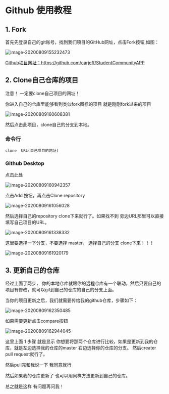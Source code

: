 # Github 使用教程

## 1. Fork

首先先登录自己的git账号，找到我们项目的GitHub网址，点击Fork按钮,如图：

![image-20200809155232473](C:\Users\chezi\AppData\Roaming\Typora\typora-user-images\image-20200809155232473.png)

[Github项目网址：https://github.com/carjeff/StudentCommunityAPP ](https://github.com/carjeff/StudentCommunityAPP)



 ## 2. Clone自己仓库的项目

注意！ 一定要clone自己项目的网址！

你进入自己的仓库里能够看到类似fork图标的项目 就是刚刚fork过来的项目

![image-20200809160608381](C:\Users\chezi\AppData\Roaming\Typora\typora-user-images\image-20200809160608381.png)

然后点击此项目，clone自己的分支到本地。

### 命令行

``` git
clone  URL(自己项目的网址) 
```

### Github Desktop

点击此处

![image-20200809160942357](C:\Users\chezi\AppData\Roaming\Typora\typora-user-images\image-20200809160942357.png)

点击Add 按钮，再点击Clone repository

![image-20200809161056028](C:\Users\chezi\AppData\Roaming\Typora\typora-user-images\image-20200809161056028.png)

然后选择自己的repository clone下来就行了。如果找不到 旁边URL那里可以直接填写自己项目的URL。

![image-20200809161338332](C:\Users\chezi\AppData\Roaming\Typora\typora-user-images\image-20200809161338332.png)

这里要选择一下分支，不要选择 master， 选择自己的分支 clone下来！！！

![image-20200809161920179](C:\Users\chezi\AppData\Roaming\Typora\typora-user-images\image-20200809161920179.png)

## 3. 更新自己的仓库

经过上面了两步， 你的本地仓库就跟你的远程仓库有一个联动，然后只要自己的项目有修改，就可以git到自己的仓库的自己的分支上面。

当你的项目更新之后，我们就需要传给我的github仓库，步骤如下：

![image-20200809162350485](C:\Users\chezi\AppData\Roaming\Typora\typora-user-images\image-20200809162350485.png)

如果需要更新点击compare按钮

![image-20200809162944045](C:\Users\chezi\AppData\Roaming\Typora\typora-user-images\image-20200809162944045.png)

这里上面   1  步骤 就是显示 你想要将那两个仓库进行比较，如果是更新到我的仓库，就是左边选择我的仓库的master  右边选择你的仓库的分支。 然后creater pull request就行了。

然后pull完和我说一下 我同意就行

然后如果我的仓库更新了  也可以用同样方法更新到自己的仓库。





总之就是这样 有问题再问我！